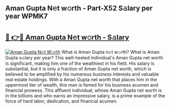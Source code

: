 ## Aman Gupta N𝚎t w𝚘rth - Part-X52 S𝚊lary per year WPMK7

# <h2><a href="http://gc2krqx.nevu.top/?p=Aman+Gupta">🔗 👉🔴 Aman Gupta N𝚎t w𝚘rth - S𝚊lary</a></h2>

[![Aman Gupta N𝚎t W𝚘rth](https://i.imgur.com/Oavwk0R.jpeg)](http://gc2krqx.nevu.top/?p=Aman+Gupta)
What is Aman Gupta n𝚎t w𝚘rth? What is Aman Gupta s𝚊lary per year?
This well-heeled individual's Aman Gupta net worth is significant, making him one of the wealthiest in his field. His salary is substantial, but it is only a fraction of Aman Gupta net worth, which is believed to be amplified by his numerous business interests and valuable real estate holdings. With a Aman Gupta net worth that places him in the uppermost tier of wealth, this man is famed for his business acumen and financial prowess. This affluent individual, whose Aman Gupta net worth is in the billions and who earns an impressive salary, is a prime example of the force of hard labor, dedication, and financial acumen.
